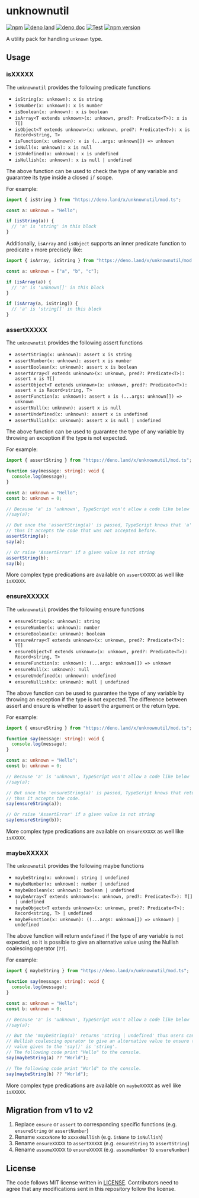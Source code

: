 # unknownutil

[![npm](http://img.shields.io/badge/available%20on-npm-lightgrey.svg?logo=npm&logoColor=white)](https://www.npmjs.com/package/unknownutil)
[![deno land](http://img.shields.io/badge/available%20on-deno.land/x-lightgrey.svg?logo=deno)](https://deno.land/x/unknownutil)
[![deno doc](https://doc.deno.land/badge.svg)](https://doc.deno.land/https/deno.land/x/unknownutil/mod.ts)
[![Test](https://github.com/lambdalisue/deno-unknownutil/workflows/Test/badge.svg)](https://github.com/lambdalisue/deno-unknownutil/actions?query=workflow%3ATest)
[![npm version](https://badge.fury.io/js/unknownutil.svg)](https://badge.fury.io/js/unknownutil)

A utility pack for handling `unknown` type.

[deno]: https://deno.land/

## Usage

### isXXXXX

The `unknownutil` provides the following predicate functions

- `isString(x: unknown): x is string`
- `isNumber(x: unknown): x is number`
- `isBoolean(x: unknown): x is boolean`
- `isArray<T extends unknown>(x: unknown, pred?: Predicate<T>): x is T[]`
- `isObject<T extends unknown>(x: unknown, pred?: Predicate<T>): x is Record<string, T>`
- `isFunction(x: unknown): x is (...args: unknown[]) => unknown`
- `isNull(x: unknown): x is null`
- `isUndefined(x: unknown): x is undefined`
- `isNullish(x: unknown): x is null | undefined`

The above function can be used to check the type of any variable and guarantee
its type inside a closed `if` scope.

For example:

```typescript
import { isString } from "https://deno.land/x/unknownutil/mod.ts";

const a: unknown = "Hello";

if (isString(a)) {
  // 'a' is 'string' in this block
}
```

Additionally, `isArray` and `isObject` supports an inner predicate function to
predicate `x` more precisely like:

```typescript
import { isArray, isString } from "https://deno.land/x/unknownutil/mod.ts";

const a: unknown = ["a", "b", "c"];

if (isArray(a)) {
  // 'a' is 'unknown[]' in this block
}

if (isArray(a, isString)) {
  // 'a' is 'string[]' in this block
}
```

### assertXXXXX

The `unknownutil` provides the following assert functions

- `assertString(x: unknown): assert x is string`
- `assertNumber(x: unknown): assert x is number`
- `assertBoolean(x: unknown): assert x is boolean`
- `assertArray<T extends unknown>(x: unknown, pred?: Predicate<T>): assert x is T[]`
- `assertObject<T extends unknown>(x: unknown, pred?: Predicate<T>): assert x is Record<string, T>`
- `assertFunction(x: unknown): assert x is (...args: unknown[]) => unknown`
- `assertNull(x: unknown): assert x is null`
- `assertUndefined(x: unknown): assert x is undefined`
- `assertNullish(x: unknown): assert x is null | undefined`

The above function can be used to guarantee the type of any variable by throwing
an exception if the type is not expected.

For example:

```typescript
import { assertString } from "https://deno.land/x/unknownutil/mod.ts";

function say(message: string): void {
  console.log(message);
}

const a: unknown = "Hello";
const b: unknown = 0;

// Because 'a' is 'unknown', TypeScript won't allow a code like below
//say(a);

// But once the 'assertString(a)' is passed, TypeScript knows that 'a' is 'string'
// thus it accepts the code that was not accepted before.
assertString(a);
say(a);

// Or raise 'AssertError' if a given value is not string
assertString(b);
say(b);
```

More complex type predications are available on `assertXXXXX` as well like
`isXXXXX`.

### ensureXXXXX

The `unknownutil` provides the following ensure functions

- `ensureString(x: unknown): string`
- `ensureNumber(x: unknown): number`
- `ensureBoolean(x: unknown): boolean`
- `ensureArray<T extends unknown>(x: unknown, pred?: Predicate<T>): T[]`
- `ensureObject<T extends unknown>(x: unknown, pred?: Predicate<T>): Record<string, T>`
- `ensureFunction(x: unknown): (...args: unknown[]) => unknown`
- `ensureNull(x: unknown): null`
- `ensureUndefined(x: unknown): undefined`
- `ensureNullish(x: unknown): null | undefined`

The above function can be used to guarantee the type of any variable by throwing
an exception if the type is not expected. The difference between assert and
ensure is whether to assert the argument or the return type.

For example:

```typescript
import { ensureString } from "https://deno.land/x/unknownutil/mod.ts";

function say(message: string): void {
  console.log(message);
}

const a: unknown = "Hello";
const b: unknown = 0;

// Because 'a' is 'unknown', TypeScript won't allow a code like below
//say(a);

// But once the 'ensureString(a)' is passed, TypeScript knows that return value is 'string'
// thus it accepts the code.
say(ensureString(a));

// Or raise 'AssertError' if a given value is not string
say(ensureString(b));
```

More complex type predications are available on `ensureXXXXX` as well like
`isXXXXX`.

### maybeXXXXX

The `unknownutil` provides the following maybe functions

- `maybeString(x: unknown): string | undefined`
- `maybeNumber(x: unknown): number | undefined`
- `maybeBoolean(x: unknown): boolean | undefined`
- `maybeArray<T extends unknown>(x: unknown, pred?: Predicate<T>): T[] | undefined`
- `maybeObject<T extends unknown>(x: unknown, pred?: Predicate<T>): Record<string, T> | undefined`
- `maybeFunction(x: unknown): ((...args: unknown[]) => unknown) | undefined`

The above function will return `undefined` if the type of any variable is not
expected, so it is possible to give an alternative value using the Nullish
coalescing operator (`??`).

For example:

```typescript
import { maybeString } from "https://deno.land/x/unknownutil/mod.ts";

function say(message: string): void {
  console.log(message);
}

const a: unknown = "Hello";
const b: unknown = 0;

// Because 'a' is 'unknown', TypeScript won't allow a code like below
//say(a);

// But the 'maybeString(a)' returns 'string | undefined' thus users can use
// Nullish coalescing operator to give an alternative value to ensure that the
// value given to the 'say()' is 'string'.
// The following code print "Hello" to the console.
say(maybeString(a) ?? "World");

// The following code print "World" to the console.
say(maybeString(b) ?? "World");
```

More complex type predications are available on `maybeXXXXX` as well like
`isXXXXX`.

## Migration from v1 to v2

1. Replace `ensure` or `assert` to corresponding specific functions (e.g.
   `ensureString` or `assertNumber`)
2. Rename `xxxxxNone` to `xxxxxNullish` (e.g. `isNone` to `isNullish`)
3. Rename `ensureXXXXX` to `assertXXXXX` (e.g. `ensureString` to `assertString`)
4. Rename `assumeXXXXX` to `ensureXXXXX` (e.g. `assumeNumber` to `ensureNumber`)

## License

The code follows MIT license written in [LICENSE](./LICENSE). Contributors need
to agree that any modifications sent in this repository follow the license.
